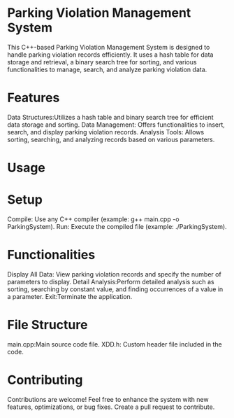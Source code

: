 # Parking Violation Management System
This C++-based Parking Violation Management System is designed to handle parking violation records efficiently. It uses a hash table for data storage and retrieval, a binary search tree for sorting, and various functionalities to manage, search, and analyze parking violation data.

# Features
Data Structures:Utilizes a hash table and binary search tree for efficient data storage and sorting.
Data Management: Offers functionalities to insert, search, and display parking violation records.
Analysis Tools: Allows sorting, searching, and analyzing records based on various parameters.

# Usage
# Setup
Compile: Use any C++ compiler (example: g++ main.cpp -o ParkingSystem).
Run: Execute the compiled file (example: ./ParkingSystem).

# Functionalities

Display All Data:
View parking violation records and specify the number of parameters to display.
Detail Analysis:Perform detailed analysis such as sorting, searching by constant value, and finding occurrences of a value in a parameter.
Exit:Terminate the application.

# File Structure
main.cpp:Main source code file.
XDD.h: Custom header file included in the code.

# Contributing
Contributions are welcome! Feel free to enhance the system with new features, optimizations, or bug fixes. Create a pull request to contribute.


